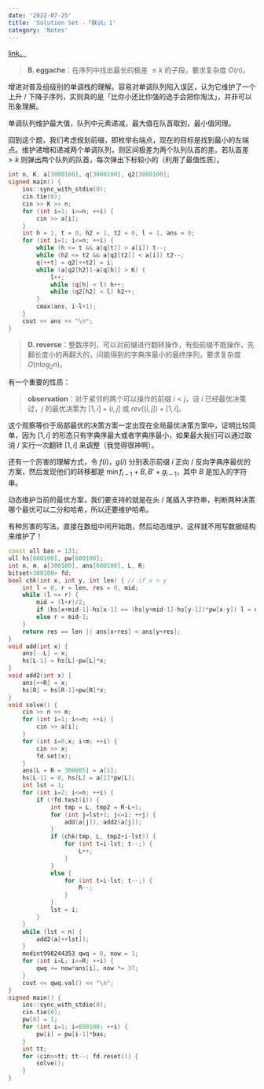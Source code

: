 ```yaml
---
date: '2022-07-25'
title: 'Solution Set -「联训」1'
category: 'Notes'
---
```


[link。](http://www.accoders.com/contest.php?cid=4076)

> **B. eggache**：在序列中找出最长的极差 $\leqslant k$ 的子段，要求复杂度 $O(n)$。

增进对普及组级别的单调栈的理解。容易对单调队列陷入误区，认为它维护了一个上升 / 下降子序列，实则真的是「比你小还比你强的选手会把你淘汰」，并非可以形象理解。

单调队列维护最大值，队列中元素递减，最大值在队首取到，最小值同理。

回到这个题，我们考虑规划前缀，即枚举右端点，现在的目标是找到最小的左端点。维护递增和递减两个单调队列，则区间极差为两个队列队首的差。若队首差 $> k$ 则弹出两个队列的队首，每次弹出下标较小的（利用了最值性质）。

```cpp
int n, K, a[3000100], q[3000100], q2[3000100];
signed main() {
    ios::sync_with_stdio(0);
    cin.tie(0);
    cin >> K >> n;
    for (int i=1; i<=n; ++i) {
        cin >> a[i];
    }
    int h = 1, t = 0, h2 = 1, t2 = 0, l = 1, ans = 0;
    for (int i=1; i<=n; ++i) {
        while (h <= t && a[q[t]] > a[i]) t--;
        while (h2 <= t2 && a[q2[t2]] < a[i]) t2--;
        q[++t] = q2[++t2] = i;
        while (a[q2[h2]]-a[q[h]] > K) {
            l++;
            while (q[h] < l) h++;
            while (q2[h2] < l) h2++;
        }
        cmax(ans, i-l+1);
    }
    cout << ans << "\n";
}
```

>**D. reverse**：整数序列，可以对前缀进行翻转操作，有些前缀不能操作，先翻长度小的再翻大的，问能得到的字典序最小的最终序列，要求复杂度 $O(n \log_2 n)$。

有一个重要的性质：

> **observation**：对于紧邻的两个可以操作的前缀 $i < j$，设 $i$ 已经最优决策过，$j$ 的最优决策为 $[1, i]+(i, j]$ 或 $\textit{rev}((i, j])+[1, i]$。

这个观察等价于局部最优的决策方案一定出现在全局最优决策方案中，证明比较简单，因为 $[1, i]$ 的形态只有字典序最大或者字典序最小，如果最大我们可以通过取消 / 实行一次翻转 $[1, i]$ 来调整（我觉得很神啊）。

还有一个厉害的理解方式，令 $f(i)$，$g(i)$ 分别表示前缀 $i$ 正向 / 反向字典序最优的方案，然后发现他们的转移都是 $\min{f_{i-1}+B, B'+g_{i-1}}$，其中 $B$ 是加入的字符串。

动态维护当前的最优方案，我们要支持的就是在头 / 尾插入字符串，判断两种决策哪个最优可以二分和哈希，所以还要维护哈希。

有种厉害的写法，直接在数组中间开始跑，然后动态维护，这样就不用写数据结构来维护了！

```cpp
const ull bas = 131;
ull hs[600100], pw[600100];
int n, m, a[300100], ans[600100], L, R;
bitset<300100> fd;
bool chk(int x, int y, int len) { // if x < y
    int l = 0, r = len, res = 0, mid;
    while (l <= r) {
        mid = (l+r)/2;
        if (hs[x+mid-1]-hs[x-1] == (hs[y+mid-1]-hs[y-1])*pw[x-y]) l = mid+1, res = mid;
        else r = mid-1;
    }
    return res == len || ans[x+res] < ans[y+res];
}
void add(int x) {
    ans[--L] = x;
    hs[L-1] = hs[L]-pw[L]*x;
}
void add2(int x) {
    ans[++R] = x;
    hs[R] = hs[R-1]+pw[R]*x;
}
void solve() {
    cin >> n >> m;
    for (int i=1; i<=n; ++i) {
        cin >> a[i];
    }
    for (int i=0,x; i<m; ++i) {
        cin >> x;
        fd.set(x);
    }
    ans[L = R = 300005] = a[1];
    hs[L-1] = 0, hs[L] = a[1]*pw[L];
    int lst = 1;
    for (int i=2; i<=n; ++i) {
        if (!fd.test(i)) {
            int tmp = L, tmp2 = R-L+1;
            for (int j=lst+1; j<=i; ++j) {
                add(a[j]), add2(a[j]);
            }
            if (chk(tmp, L, tmp2+i-lst)) {
                for (int t=i-lst; t--;) {
                    L++;
                }
            }
            else {
                for (int t=i-lst; t--;) {
                    R--;
                }
            }
            lst = i;
        }
    }
    while (lst < n) {
        add2(a[++lst]);
    }
    modint998244353 qwq = 0, now = 1;
    for (int i=L; i<=R; ++i) {
        qwq += now*ans[i], now *= 37;
    }
    cout << qwq.val() << "\n";
}
signed main() {
    ios::sync_with_stdio(0);
    cin.tie(0);
    pw[0] = 1;
    for (int i=1; i<600100; ++i) {
        pw[i] = pw[i-1]*bas;
    }
    int tt;
    for (cin>>tt; tt--; fd.reset()) {
        solve();
    }
}
```